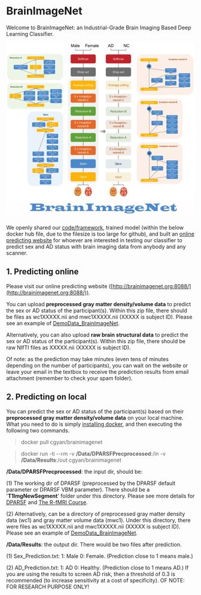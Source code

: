 # BrainImageNet

Welcome to BrainImageNet: an Industrial-Grade Brain Imaging Based Deep Learning Classifier. 

![ScreenShot](./web/images/index.jpg)

We openly shared our [code/framework](https://github.com/Chaogan-Yan/BrainImageNet), trained model (within the below docker hub file, due to the filesize is too large for github), and built an [online predicting website](http://brainimagenet.org:8088/) for whoever are interested in testing our classifier to predict sex and AD status with brain imaging data from anybody and any scanner. 

## 1. Predicting online
Please visit our online predicting website ([http://brainimagenet.org:8088/](http://brainimagenet.org:8088/)).

You can upload **preprocessed gray matter density/volume data** to predict the sex or AD status of the participant(s). Within this zip file, there should be files as wc1XXXXX.nii and mwc1XXXXX.nii (XXXXX is subject ID). Please see an example of [DemoData_BrainImageNet](https://github.com/Chaogan-Yan/BrainImageNet/blob/master/data/DemoData_BrainImageNet.zip).

Alternatively, you can also upload **raw brain structural data** to predict the sex or AD status of the participant(s). Within this zip file, there should be raw NIfTI files as XXXXX.nii (XXXXX is subject ID). 

Of note: as the prediction may take minutes (even tens of minutes depending on the number of participants), you can wait on the website or leave your email in the textbox to receive the prediction results from email attachment (remember to check your spam folder).


## 2. Predicting on local

You can predict the sex or AD status of the participant(s) based on their **preprocessed gray matter density/volume data** on your local machine. What you need to do is simply [installing docker](https://docs.docker.com/get-docker/), and then executing the following two commands.

> docker pull cgyan/brainimagenet

> docker run -ti --rm -v **/Data/DPARSFPrecprocessed**:/in -v **/Data/Results**:/out cgyan/brainimagenet

**/Data/DPARSFPrecprocessed**: the input dir, should be:

(1) The working dir of DPARSF (preprocessed by the DPARSF default parameter or DPARSF VBM parameter). There should be a '**T1ImgNewSegment**' folder under this directory. Please see more details for [DPARSF](http://rfmri.org/DPARSF) and [The R-fMRI Course](http://rfmri.org/Course).

(2) Alternatively, can be a directory of preprocessed gray matter density data (wc1) and gray matter volume data (mwc1). Under this directory, there were files as wc1XXXXX.nii and mwc1XXXXX.nii (XXXXX is subject ID). Please see an example of [DemoData_BrainImageNet](https://github.com/Chaogan-Yan/BrainImageNet/blob/master/data/DemoData_BrainImageNet.zip).

**/Data/Results**: the output dir. There would be two files after prediction. 

(1) Sex_Prediction.txt: 1: Male 0: Female. (Prediction close to 1 means male.)

(2) AD_Prediction.txt: 1: AD 0: Healthy. (Prediction close to 1 means AD.) If you are using the results to screen AD risk, then a threshold of 0.3 is recommended (to increase sensitivity at a cost of specificity). OF NOTE: FOR RESEARCH PURPOSE ONLY!
 


